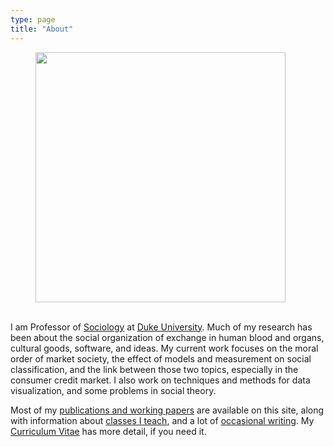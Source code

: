 ```yaml
---
type: page
title: "About"
---
```


<div class="units-row"> <div class="unit-40"> 
<p><figure><img src="https://kieranhealy.org/files/misc/kjh-about.jpg" width=400></figure></p>
</div>
<div class="unit-50"> 
<p><br />I am Professor of <a href="http://sociology.duke.edu/">Sociology</a> at <a href="http://www.duke.edu">Duke University</a>. Much of my research has been about the social organization of exchange in human blood and organs, cultural goods, software, and ideas. My current work focuses on the moral order of market society, the effect of models and measurement on social classification, and the link between those two topics, especially in the consumer credit market. I also work on techniques and methods for data visualization, and some problems in social theory.</p> 

<p>Most of my <a href="publications/">publications and working papers</a> are available on this site, along with information about <a href="teaching/">classes I teach</a>, and a lot of <a href="blog/">occasional writing</a>. My <a href="vita.pdf">Curriculum Vitae</a> has more detail, if you need it.</p>
</div>

</div>
</div>
</div>
</div>
